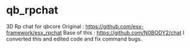 # qb_rpchat
 3D Rp chat for qbcore 
Original : https://github.com/esx-framework/esx_rpchat
Base of this : https://github.com/N0BODY2/chat
I converted this and edited code and fix command bugs.